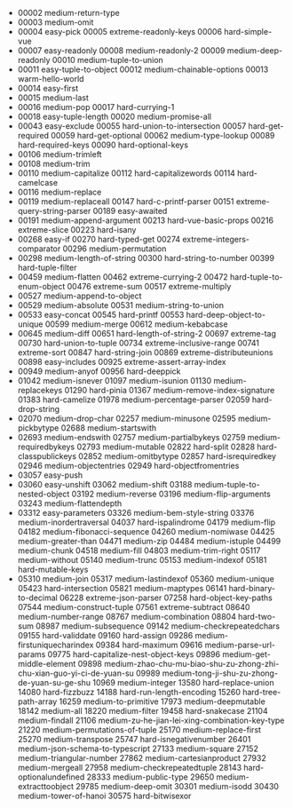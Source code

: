 + 00002 medium-return-type
+ 00003 medium-omit
+ 00004 easy-pick
00005 extreme-readonly-keys
00006 hard-simple-vue
+ 00007 easy-readonly
00008 medium-readonly-2
00009 medium-deep-readonly
00010 medium-tuple-to-union
+ 00011 easy-tuple-to-object
00012 medium-chainable-options
00013 warm-hello-world
+ 00014 easy-first
+ 00015 medium-last
+ 00016 medium-pop
00017 hard-currying-1
+ 00018 easy-tuple-length
00020 medium-promise-all
+ 00043 easy-exclude
00055 hard-union-to-intersection
00057 hard-get-required
00059 hard-get-optional
00062 medium-type-lookup
00089 hard-required-keys
00090 hard-optional-keys
+ 00106 medium-trimleft
+ 00108 medium-trim
+ 00110 medium-capitalize
00112 hard-capitalizewords
00114 hard-camelcase
+ 00116 medium-replace
+ 00119 medium-replaceall
00147 hard-c-printf-parser
00151 extreme-query-string-parser
00189 easy-awaited
+ 00191 medium-append-argument
00213 hard-vue-basic-props
00216 extreme-slice
00223 hard-isany
+ 00268 easy-if
00270 hard-typed-get
00274 extreme-integers-comparator
00296 medium-permutation
+ 00298 medium-length-of-string
00300 hard-string-to-number
00399 hard-tuple-filter
+ 00459 medium-flatten
00462 extreme-currying-2
00472 hard-tuple-to-enum-object
00476 extreme-sum
00517 extreme-multiply
+ 00527 medium-append-to-object
+ 00529 medium-absolute
00531 medium-string-to-union
+ 00533 easy-concat
00545 hard-printf
00553 hard-deep-object-to-unique
00599 medium-merge
00612 medium-kebabcase
+ 00645 medium-diff
00651 hard-length-of-string-2
00697 extreme-tag
00730 hard-union-to-tuple
00734 extreme-inclusive-range
00741 extreme-sort
00847 hard-string-join
00869 extreme-distributeunions
00898 easy-includes
00925 extreme-assert-array-index
+ 00949 medium-anyof
00956 hard-deeppick
+ 01042 medium-isnever
01097 medium-isunion
01130 medium-replacekeys
01290 hard-pinia
01367 medium-remove-index-signature
01383 hard-camelize
01978 medium-percentage-parser
02059 hard-drop-string
+ 02070 medium-drop-char
02257 medium-minusone
02595 medium-pickbytype
02688 medium-startswith
+ 02693 medium-endswith
02757 medium-partialbykeys
02759 medium-requiredbykeys
02793 medium-mutable
02822 hard-split
02828 hard-classpublickeys
02852 medium-omitbytype
02857 hard-isrequiredkey
02946 medium-objectentries
02949 hard-objectfromentries
+ 03057 easy-push
+ 03060 easy-unshift
03062 medium-shift
03188 medium-tuple-to-nested-object
03192 medium-reverse
03196 medium-flip-arguments
03243 medium-flattendepth
+ 03312 easy-parameters
03326 medium-bem-style-string
03376 medium-inordertraversal
04037 hard-ispalindrome
04179 medium-flip
04182 medium-fibonacci-sequence
04260 medium-nomiwase
04425 medium-greater-than
04471 medium-zip
04484 medium-istuple
04499 medium-chunk
04518 medium-fill
04803 medium-trim-right
05117 medium-without
05140 medium-trunc
05153 medium-indexof
05181 hard-mutable-keys
+ 05310 medium-join
05317 medium-lastindexof
05360 medium-unique
05423 hard-intersection
05821 medium-maptypes
06141 hard-binary-to-decimal
06228 extreme-json-parser
07258 hard-object-key-paths
07544 medium-construct-tuple
07561 extreme-subtract
08640 medium-number-range
08767 medium-combination
08804 hard-two-sum
08987 medium-subsequence
09142 medium-checkrepeatedchars
09155 hard-validdate
09160 hard-assign
09286 medium-firstuniquecharindex
09384 hard-maximum
09616 medium-parse-url-params
09775 hard-capitalize-nest-object-keys
09896 medium-get-middle-element
09898 medium-zhao-chu-mu-biao-shu-zu-zhong-zhi-chu-xian-guo-yi-ci-de-yuan-su
09989 medium-tong-ji-shu-zu-zhong-de-yuan-su-ge-shu
10969 medium-integer
13580 hard-replace-union
14080 hard-fizzbuzz
14188 hard-run-length-encoding
15260 hard-tree-path-array
16259 medium-to-primitive
17973 medium-deepmutable
18142 medium-all
18220 medium-filter
19458 hard-snakecase
21104 medium-findall
21106 medium-zu-he-jian-lei-xing-combination-key-type
21220 medium-permutations-of-tuple
25170 medium-replace-first
25270 medium-transpose
25747 hard-isnegativenumber
26401 medium-json-schema-to-typescript
27133 medium-square
27152 medium-triangular-number
27862 medium-cartesianproduct
27932 medium-mergeall
27958 medium-checkrepeatedtuple
28143 hard-optionalundefined
28333 medium-public-type
29650 medium-extracttoobject
29785 medium-deep-omit
30301 medium-isodd
30430 medium-tower-of-hanoi
30575 hard-bitwisexor
